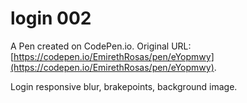 # login 002

A Pen created on CodePen.io. Original URL: [https://codepen.io/EmirethRosas/pen/eYopmwy](https://codepen.io/EmirethRosas/pen/eYopmwy).

Login responsive blur, brakepoints, background image.